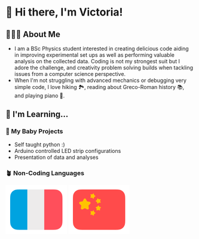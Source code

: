 # 👋 Hi there, I'm Victoria!

## 👩🏻‍💻 About Me
- I am a BSc Physics student interested in creating delicious code aiding in improving experimental set ups as well as performing valuable analysis on the collected data. Coding is not my strongest suit but I adore the challenge, and creativity problem solving builds when tackling issues from a computer science perspective. 
- When I'm not struggling with advanced mechanics or debugging very simple code, I love hiking 🏞️, reading about Greco-Roman history 📚, and playing piano 🎹. 

## 🌱 I'm Learning...
### 🌿 My Baby Projects
- Self taught python :)
- Arduino controlled LED strip configurations
- Presentation of data and analyses

### 🪴 Non-Coding Languages
[![french flag](Assets/french-flag-round.svg)](https://www.duolingo.com/profile/plm786)
[![chinese flag](Assets/chinese-flag-round.svg)](https://www.duolingo.com/profile/plm786)
